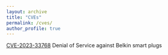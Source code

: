 ```yaml
---
layout: archive
title: "CVEs"
permalink: /cves/
author_profile: true
---
```


[CVE-2023-33768](https://nvd.nist.gov/vuln/detail/CVE-2023-33768) Denial of Service against Belkin smart plugs